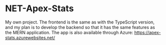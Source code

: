# NET-Apex-Stats
My own project. The frontend is the same as with the TypeScript version, and my plan is to develop the backend so that it has the same features as the MERN application. The app is also available through Azure: https://apex-stats.azurewebsites.net/
